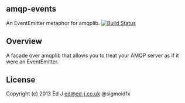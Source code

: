 ## amqp-events
An EventEmitter metaphor for amqplib.
[![Build Status](https://travis-ci.org/EdJ/amqp-events.png)](https://travis-ci.org/EdJ/amqp-events)

## Overview

A facade over amqplib that allows you to treat your AMQP server as if it were an EventEmitter.

## License

Copyright (c) 2013 Ed J <ed@ed-j.co.uk> @sigmoidfx
